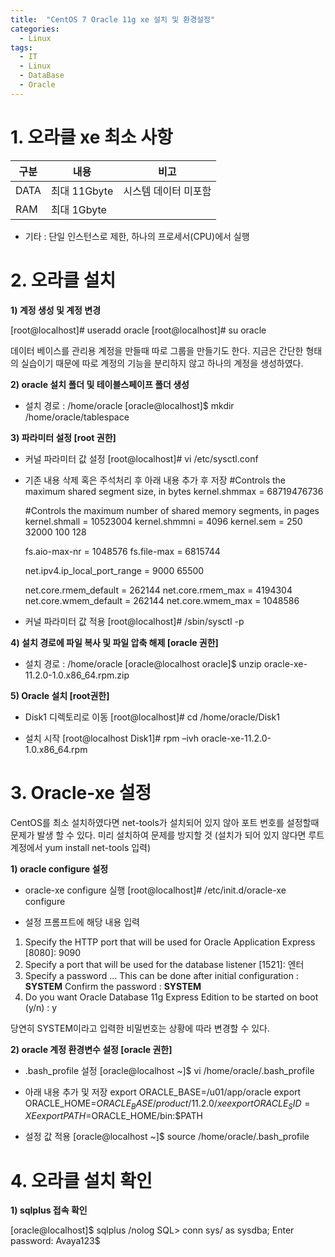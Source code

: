 ```yaml
---
title:  "CentOS 7 Oracle 11g xe 설치 및 환경설정"
categories:
  - Linux
tags:
  - IT
  - Linux
  - DataBase 
  - Oracle
---
```


# 1. 오라클 xe 최소 사항

| 구분| 내용 | 비고 |
| -------- | -------- | -------- |
| DATA  |최대 11Gbyte |시스템 데이터 미포함 |
| RAM |최대 1Gbyte     |     |
- 기타 : 단일 인스턴스로 제한, 하나의 프로세서(CPU)에서 실행


# 2. 오라클 설치

**1) 계정 생성 및 계정 변경**


[root@localhost]# useradd oracle
[root@localhost]# su oracle

데이터 베이스를 관리용 계정을 만들때 따로 그룹을 만들기도 한다. 지금은
간단한 형태의 실습이기 때문에 따로 계정의 기능을 분리하지 않고 하나의 계정을 생성하였다.

 

**2) oracle 설치 폴더 및 테이블스페이프 폴더 생성**


- 설치 경로 : /home/oracle
[oracle@localhost]$ mkdir /home/oracle/tablespace


**3) 파라미터 설정 [root 권한]**


- 커널 파라미터 값 설정
[root@localhost]# vi /etc/sysctl.conf


- 기존 내용 삭제 혹은 주석처리 후 아래 내용 추가 후 저장
  #Controls the maximum shared segment size, in bytes
  kernel.shmmax = 68719476736

  #Controls the maximum number of shared memory segments, in pages
  kernel.shmall = 10523004
  kernel.shmmni = 4096
  kernel.sem = 250 32000 100 128

  fs.aio-max-nr = 1048576
  fs.file-max = 6815744

  net.ipv4.ip_local_port_range = 9000 65500

  net.core.rmem_default = 262144
  net.core.rmem_max = 4194304
  net.core.wmem_default = 262144
  net.core.wmem_max = 1048586

- 커널 파라미터 값 적용
[root@localhost]# /sbin/sysctl -p


 

**4) 설치 경로에 파일 복사 및 파일 압축 해제 [oracle 권한]**

- 설치 경로 : /home/oracle
[oracle@localhost oracle]$ unzip oracle-xe-11.2.0-1.0.x86_64.rpm.zip

**5) Oracle 설치 [root권한]**

- Disk1 디렉토리로 이동
[root@localhost]# cd /home/oracle/Disk1

- 설치 시작
[root@localhost Disk1]# rpm –ivh oracle-xe-11.2.0-1.0.x86_64.rpm
 
 
 

# 3. Oracle-xe 설정

CentOS를 최소 설치하였다면 net-tools가 설치되어 있지 않아 포트 번호를 설정할때 문제가 발생 할 수 있다. 미리 설치하여 문제를 방지할 것
(설치가 되어 있지 않다면 루트 계정에서 yum install net-tools 입력)

**1) oracle configure 설정**
- oracle-xe configure 실행
[root@localhost]# /etc/init.d/oracle-xe configure

- 설정 프롬프트에 해당 내용 입력
1. Specify the HTTP port that will be used for Oracle Application Express [8080]: 9090
2. Specify a port that will be used for the database listener [1521]: 엔터
3. Specify a password ... This can be done after initial configuration : **SYSTEM**
   Confirm the password : **SYSTEM**
4. Do you want Oracle Database 11g Express Edition to be started on boot (y/n) : y


당연히 SYSTEM이라고 입력한 비밀번호는 상황에 따라 변경할 수 있다.

 

**2) oracle 계정 환경변수 설정 [oracle 권한]**


- .bash_profile 설정
[oracle@localhost ~]$ vi /home/oracle/.bash_profile

- 아래 내용 추가 및 저장
export ORACLE_BASE=/u01/app/oracle
export ORACLE_HOME=$ORACLE_BASE/product/11.2.0/xe
export ORACLE_SID=XE
export PATH=$ORACLE_HOME/bin:$PATH

- 설정 값 적용
[oracle@localhost ~]$ source /home/oracle/.bash_profile 


# 4. 오라클 설치 확인
**1) sqlplus 접속 확인**


[oracle@localhost]$ sqlplus /nolog
SQL> conn sys/ as sysdba;
Enter password: Avaya123$
